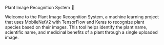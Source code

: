 Plant Image Recognition System 🌿

Welcome to the Plant Image Recognition System, a machine learning project that uses MobileNetV2 with TensorFlow and Keras to recognize plant species based on their images. This tool helps identify the plant name, scientific name, and medicinal benefits of a plant through a single uploaded image.
